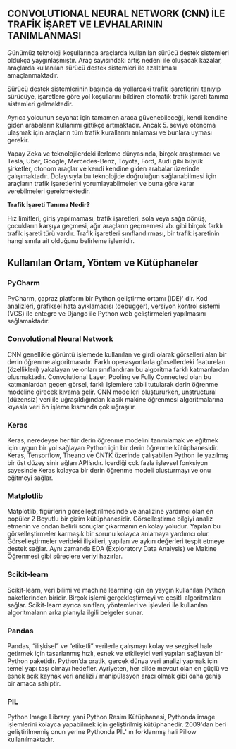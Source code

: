 
## CONVOLUTIONAL NEURAL NETWORK (CNN) İLE TRAFİK İŞARET VE LEVHALARININ TANIMLANMASI

Günümüz teknoloji koşullarında araçlarda kullanılan sürücü destek sistemleri oldukça
yaygınlaşmıştır. Araç sayısındaki artış nedeni ile oluşacak kazalar, araçlarda kullanılan sürücü
destek sistemleri ile azaltılması amaçlanmaktadır.

Sürücü destek sistemlerinin başında da yollardaki trafik işaretlerini tanıyıp sürücüye, işaretlere
göre yol koşullarını bildiren otomatik trafik işareti tanıma sistemleri gelmektedir.

Ayrıca yolcunun seyahat için tamamen araca güvenebileceği, kendi kendine giden arabaların
kullanımı gittikçe artmaktadır. Ancak 5. seviye otonoma ulaşmak için araçların tüm trafik
kurallarını anlaması ve bunlara uyması gerekir.

Yapay Zeka ve teknolojilerdeki ilerleme dünyasında, birçok araştırmacı ve Tesla, Uber,
Google, Mercedes-Benz, Toyota, Ford, Audi gibi büyük şirketler, otonom araçlar ve kendi
kendine giden arabalar üzerinde çalışımaktadır. Dolayısıyla bu teknolojide doğruluğun
sağlanabilmesi için araçların trafik işaretlerini yorumlayabilmeleri ve buna göre karar
verebilmeleri gerekmektedir.

**Trafik İşareti Tanıma Nedir?**

Hız limitleri, giriş yapılmaması, trafik işaretleri, sola veya sağa dönüş, çocukların karşıya
geçmesi, ağır araçların geçmemesi vb. gibi birçok farklı trafik işareti türü vardır. Trafik
işaretleri sınıflandırması, bir trafik işaretinin hangi sınıfa ait olduğunu belirleme işlemidir.

## Kullanılan Ortam, Yöntem ve Kütüphaneler

### PyCharm

PyCharm, çapraz platform bir Python geliştirme ortamı (IDE)' dir. Kod analizleri, grafiksel hata
ayıklamacısı (debugger), versiyon kontrol sistemi (VCS) ile entegre ve Django ile Python web
geliştirmeleri yapılmasını sağlamaktadır.

### Convolutional Neural Network

CNN genellikle görüntü işlemede kullanılan ve girdi olarak görselleri alan bir derin öğrenme
algoritmasıdır. Farklı operasyonlarla görsellerdeki featureları (özellikleri) yakalayan ve onları
sınıflandıran bu algoritma farklı katmanlardan oluşmaktadır. Convolutional Layer, Pooling ve
Fully Connected olan bu katmanlardan geçen görsel, farklı işlemlere tabii tutularak derin
öğrenme modeline girecek kıvama gelir. CNN modelleri oluştururken, unstructural (düzensiz)
veri ile uğraşıldığından klasik makine öğrenmesi algoritmalarına kıyasla veri ön işleme
kısmında çok uğraşılır.

### Keras

Keras, neredeyse her tür derin öğrenme modelini tanımlamak ve eğitmek için uygun bir yol
sağlayan Python için bir derin öğrenme kütüphanesidir. Keras, Tensorflow, Theano ve CNTK üzerinde çalışabilen Python ile yazılmış bir üst düzey sinir ağları API’sıdır. İçerdiği çok fazla
işlevsel fonksiyon sayesinde Keras kolayca bir derin öğrenme modeli oluşturmayı ve onu
eğitmeyi sağlar.

### Matplotlib
Matplotlib, figürlerin görselleştirilmesinde ve analizine yardımcı olan en popüler 2 Boyutlu bir
çizim kütüphanesidir. Görselleştirme bilgiyi analiz etmenin ve ondan belirli sonuçlar
çıkarmanın en kolay yoludur. Yapılan bu görselleştirmeler karmaşık bir sorunu kolayca
anlamaya yardımcı olur. Görselleştirmeler verideki ilişkileri, yapıları ve aykırı değerleri tespit
etmeye destek sağlar. Aynı zamanda EDA (Exploratory Data Analysis) ve Makine Öğrenmesi
gibi süreçlere veriyi hazırlar.

### Scikit-learn

Scikit-learn, veri bilimi ve machine learning için en yaygın kullanılan Python paketlerinden
biridir. Birçok işlemi gerçekleştirmeyi ve çeşitli algoritmaları sağlar. Scikit-learn ayrıca
sınıfları, yöntemleri ve işlevleri ile kullanılan algoritmaların arka planıyla ilgili belgeler sunar.

### Pandas

Pandas, “ilişkisel” ve “etiketli” verilerle çalışmayı kolay ve sezgisel hale getirmek için
tasarlanmış hızlı, esnek ve etkileyici veri yapıları sağlayan bir Python paketidir. Python’da
pratik, gerçek dünya veri analizi yapmak için temel yapı taşı olmayı hedefler. Ayriyeten, her
dilde mevcut olan en güçlü ve esnek açık kaynak veri analizi / manipülasyon aracı olmak gibi
daha geniş bir amaca sahiptir.

### PIL

Python Image Library, yani Python Resim Kütüphanesi, Pythonda image işlemlerini kolayca
yapabilmek için geliştirilmiş kütüphanedir. 2009'dan beri geliştirilmemiş onun yerine Pythonda PIL' ın forklanmış hali Pillow kullanılmaktadır.


